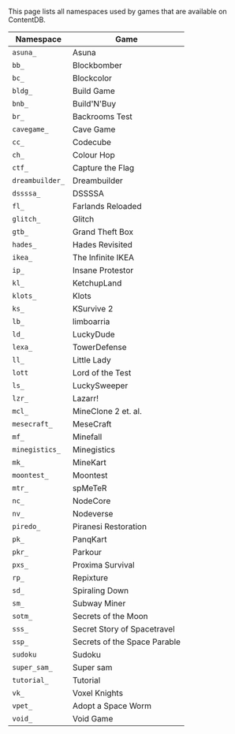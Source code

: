 This page lists all namespaces used by games that are available on ContentDB.

| Namespace       | Game                         |
| --------------- | ---------------------------- |
| `asuna_`        | Asuna                        |
| `bb_`           | Blockbomber                  |
| `bc_`           | Blockcolor                   |
| `bldg_`         | Build Game                   |
| `bnb_`          | Build'N'Buy                  |
| `br_`           | Backrooms Test               |
| `cavegame_`     | Cave Game                    |
| `cc_`           | Codecube                     |
| `ch_`           | Colour Hop                   |
| `ctf_`          | Capture the Flag             |
| `dreambuilder_` | Dreambuilder                 |
| `dssssa_`       | DSSSSA                       |
| `fl_`           | Farlands Reloaded            |
| `glitch_`       | Glitch                       |
| `gtb_`          | Grand Theft Box              |
| `hades_`        | Hades Revisited              |
| `ikea_`         | The Infinite IKEA            |
| `ip_`           | Insane Protestor             |
| `kl_`           | KetchupLand                  |
| `klots_`        | Klots                        |
| `ks_`           | KSurvive 2                   |
| `lb_`           | limboarria                   |
| `ld_`           | LuckyDude                    |
| `lexa_`         | TowerDefense                 |
| `ll_`           | Little Lady                  |
| `lott`          | Lord of the Test             |
| `ls_`           | LuckySweeper                 |
| `lzr_`          | Lazarr!                      |
| `mcl_`          | MineClone 2 et. al.          |
| `mesecraft_`    | MeseCraft                    |
| `mf_`           | Minefall                     |
| `minegistics_`  | Minegistics                  |
| `mk_`           | MineKart                     |
| `moontest_`     | Moontest                     |
| `mtr_`          | spMeTeR                      |
| `nc_`           | NodeCore                     |
| `nv_`           | Nodeverse                    |
| `piredo_`       | Piranesi Restoration         |
| `pk_`           | PanqKart                     |
| `pkr_`          | Parkour                      |
| `pxs_`          | Proxima Survival             |
| `rp_`           | Repixture                    |
| `sd_`           | Spiraling Down               |
| `sm_`           | Subway Miner                 |
| `sotm_`         | Secrets of the Moon          |
| `sss_`          | Secret Story of Spacetravel  |
| `ssp_`          | Secrets of the Space Parable |
| `sudoku`        | Sudoku                       |
| `super_sam_`    | Super sam                    |
| `tutorial_`     | Tutorial                     |
| `vk_`           | Voxel Knights                |
| `vpet_`         | Adopt a Space Worm           |
| `void_`         | Void Game                    |